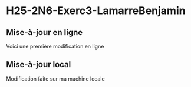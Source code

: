 # H25-2N6-Exerc3-LamarreBenjamin

## Mise-à-jour en ligne
Voici une première modification en ligne

## Mise-à-jour local
Modification faite sur ma machine locale
